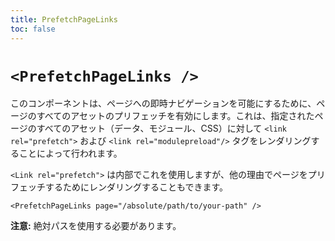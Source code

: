 ```yaml
---
title: PrefetchPageLinks
toc: false
---
```


# `<PrefetchPageLinks />`

このコンポーネントは、ページへの即時ナビゲーションを可能にするために、ページのすべてのアセットのプリフェッチを有効にします。これは、指定されたページのすべてのアセット（データ、モジュール、CSS）に対して `<link rel="prefetch">` および `<link rel="modulepreload"/>` タグをレンダリングすることによって行われます。

`<Link rel="prefetch">` は内部でこれを使用しますが、他の理由でページをプリフェッチするためにレンダリングすることもできます。

```tsx
<PrefetchPageLinks page="/absolute/path/to/your-path" />
```

**注意:** 絶対パスを使用する必要があります。

